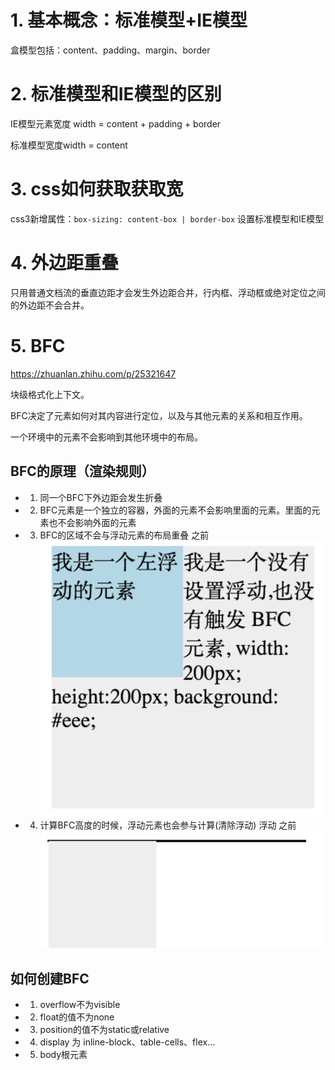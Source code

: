 
# 1. 基本概念：标准模型+IE模型
盒模型包括：content、padding、margin、border
# 2. 标准模型和IE模型的区别
IE模型元素宽度 width = content + padding + border

标准模型宽度width = content

# 3. css如何获取获取宽
css3新增属性：`box-sizing: content-box | border-box` 设置标准模型和IE模型

# 4. 外边距重叠
只用普通文档流的垂直边距才会发生外边距合并，行内框、浮动框或绝对定位之间的外边距不会合并。

# 5. BFC
https://zhuanlan.zhihu.com/p/25321647

块级格式化上下文。

BFC决定了元素如何对其内容进行定位，以及与其他元素的关系和相互作用。

一个环境中的元素不会影响到其他环境中的布局。

## BFC的原理（渲染规则）
- 1. 同一个BFC下外边距会发生折叠
- 2. BFC元素是一个独立的容器，外面的元素不会影响里面的元素。里面的元素也不会影响外面的元素
- 3. BFC的区域不会与浮动元素的布局重叠
之前
![image](./BFC-3.png)
- 4. 计算BFC高度的时候，浮动元素也会参与计算(清除浮动)
 浮动
 之前
![image](./BFC-4.png)
## 如何创建BFC
- 1. overflow不为visible
- 2. float的值不为none
- 3. position的值不为static或relative
- 4. display 为 inline-block、table-cells、flex...
- 5. body根元素
